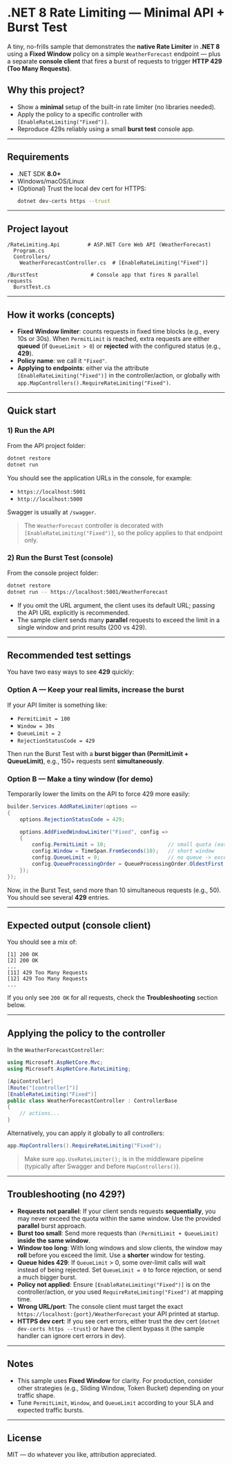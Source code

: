 
# .NET 8 Rate Limiting — Minimal API + Burst Test

A tiny, no-frills sample that demonstrates the **native Rate Limiter** in **.NET 8** using a **Fixed Window** policy on a simple `WeatherForecast` endpoint — plus a separate **console client** that fires a burst of requests to trigger **HTTP 429 (Too Many Requests)**.

## Why this project?

- Show a **minimal** setup of the built-in rate limiter (no libraries needed).
- Apply the policy to a specific controller with `[EnableRateLimiting("Fixed")]`.
- Reproduce 429s reliably using a small **burst test** console app.

---

## Requirements

- .NET SDK **8.0+**
- Windows/macOS/Linux
- (Optional) Trust the local dev cert for HTTPS:
  ```bash
  dotnet dev-certs https --trust
  ```

---

## Project layout

```
/RateLimiting.Api         # ASP.NET Core Web API (WeatherForecast)
  Program.cs
  Controllers/
    WeatherForecastController.cs  # [EnableRateLimiting("Fixed")]

/BurstTest                 # Console app that fires N parallel requests
  BurstTest.cs
```

---

## How it works (concepts)

- **Fixed Window limiter**: counts requests in fixed time blocks (e.g., every 10s or 30s). When `PermitLimit` is reached, extra requests are either **queued** (if `QueueLimit > 0`) or **rejected** with the configured status (e.g., **429**).
- **Policy name**: we call it `"Fixed"`.
- **Applying to endpoints**: either via the attribute `[EnableRateLimiting("Fixed")]` in the controller/action, or globally with `app.MapControllers().RequireRateLimiting("Fixed")`.

---

## Quick start

### 1) Run the API

From the API project folder:

```bash
dotnet restore
dotnet run
```

You should see the application URLs in the console, for example:
- `https://localhost:5001`
- `http://localhost:5000`

Swagger is usually at `/swagger`.

> The `WeatherForecast` controller is decorated with `[EnableRateLimiting("Fixed")]`, so the policy applies to that endpoint only.

### 2) Run the Burst Test (console)

From the console project folder:

```bash
dotnet restore
dotnet run -- https://localhost:5001/WeatherForecast
```

- If you omit the URL argument, the client uses its default URL; passing the API URL explicitly is recommended.
- The sample client sends many **parallel** requests to exceed the limit in a single window and print results (200 vs 429).

---

## Recommended test settings

You have two easy ways to see **429** quickly:

### Option A — Keep your real limits, increase the burst
If your API limiter is something like:

- `PermitLimit = 100`
- `Window = 30s`
- `QueueLimit = 2`
- `RejectionStatusCode = 429`

Then run the Burst Test with a **burst bigger than (PermitLimit + QueueLimit)**, e.g., 150+ requests sent **simultaneously**.

### Option B — Make a tiny window (for demo)
Temporarily lower the limits on the API to force 429 more easily:

```csharp
builder.Services.AddRateLimiter(options =>
{
    options.RejectionStatusCode = 429;

    options.AddFixedWindowLimiter("Fixed", config =>
    {
        config.PermitLimit = 10;                    // small quota (easy to exceed)
        config.Window = TimeSpan.FromSeconds(10);   // short window
        config.QueueLimit = 0;                      // no queue -> exceed => reject
        config.QueueProcessingOrder = QueueProcessingOrder.OldestFirst;
    });
});
```

Now, in the Burst Test, send more than 10 simultaneous requests (e.g., 50). You should see several **429** entries.

---

## Expected output (console client)

You should see a mix of:

```
[1] 200 OK
[2] 200 OK
...
[11] 429 Too Many Requests
[12] 429 Too Many Requests
...
```

If you only see `200 OK` for all requests, check the **Troubleshooting** section below.

---

## Applying the policy to the controller

In the `WeatherForecastController`:

```csharp
using Microsoft.AspNetCore.Mvc;
using Microsoft.AspNetCore.RateLimiting;

[ApiController]
[Route("[controller]")]
[EnableRateLimiting("Fixed")]
public class WeatherForecastController : ControllerBase
{
    // actions...
}
```

Alternatively, you can apply it globally to all controllers:

```csharp
app.MapControllers().RequireRateLimiting("Fixed");
```

> Make sure `app.UseRateLimiter();` is in the middleware pipeline (typically after Swagger and before `MapControllers()`).

---

## Troubleshooting (no 429?)

- **Requests not parallel**: If your client sends requests **sequentially**, you may never exceed the quota within the same window. Use the provided **parallel** burst approach.
- **Burst too small**: Send more requests than `(PermitLimit + QueueLimit)` **inside the same window**.
- **Window too long**: With long windows and slow clients, the window may **roll** before you exceed the limit. Use a **shorter** window for testing.
- **Queue hides 429**: If `QueueLimit` > 0, some over-limit calls will wait instead of being rejected. Set `QueueLimit = 0` to force rejection, or send a much bigger burst.
- **Policy not applied**: Ensure `[EnableRateLimiting("Fixed")]` is on the controller/action, or you used `RequireRateLimiting("Fixed")` at mapping time.
- **Wrong URL/port**: The console client must target the exact `https://localhost:{port}/WeatherForecast` your API printed at startup.
- **HTTPS dev cert**: If you see cert errors, either trust the dev cert (`dotnet dev-certs https --trust`) or have the client bypass it (the sample handler can ignore cert errors in dev).

---

## Notes

- This sample uses **Fixed Window** for clarity. For production, consider other strategies (e.g., Sliding Window, Token Bucket) depending on your traffic shape.
- Tune `PermitLimit`, `Window`, and `QueueLimit` according to your SLA and expected traffic bursts.

---

## License

MIT — do whatever you like, attribution appreciated.
